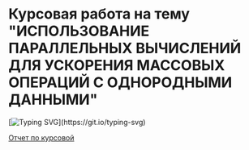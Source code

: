 # Курсовая работа на тему "ИСПОЛЬЗОВАНИЕ ПАРАЛЛЕЛЬНЫХ ВЫЧИСЛЕНИЙ ДЛЯ УСКОРЕНИЯ МАССОВЫХ ОПЕРАЦИЙ С ОДНОРОДНЫМИ ДАННЫМИ"

[![Typing SVG](https://readme-typing-svg.herokuapp.com?color=%2336BCF7&lines=Отчет+с+описанием+работы:)](https://git.io/typing-svg) 

[Отчет по курсовой](Отчет.pdf)  
